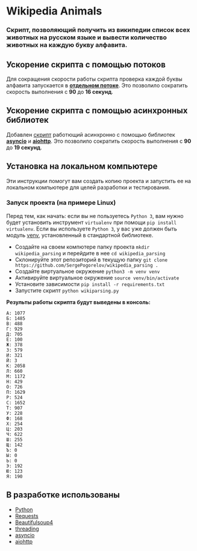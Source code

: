 # Wikipedia Animals

### Скрипт, позволяющий получить из википедии список всех животных на русском языке и вывести количество животных на каждую букву алфавита. 

## Ускорение скрипта с помощью потоков
Для сокращения скорости работы скрипта проверка каждой буквы алфавита запускается в [**отдельном потоке**](https://docs.python.org/3/library/threading.html).
Это позволило сократить скорость выполнения с **90** до **16 секунд**.

## Ускорение скрипта c помощью асинхронных библиотек
Добавлен [скрипт](https://github.com/SergePogorelov/wikipedia_parsing/blob/main/wikiparsingasinc.py) работющий асинхронно с помощью библиотек [**asyncio**](https://docs.python.org/3/library/asyncio.html) и [**aiohttp**](https://docs.aiohttp.org/en/stable/). 
Это позволило сократить скорость выполнения с **90** до **19 секунд**.


## Установка на локальном компьютере
Эти инструкции помогут вам создать копию проекта и запустить ее на локальном компьютере для целей разработки и тестирования.

### Запуск проекта (на примере Linux)

Перед тем, как начать: если вы не пользуетесь `Python 3`, вам нужно будет установить инструмент `virtualenv` при помощи `pip install virtualenv`. 
Если вы используете `Python 3`, у вас уже должен быть модуль [venv](https://docs.python.org/3/library/venv.html), установленный в стандартной библиотеке.

- Создайте на своем компютере папку проекта `mkdir wikipedia_parsing` и перейдите в нее `cd wikipedia_parsing`
- Склонируйте этот репозиторий в текущую папку `git clone https://github.com/SergePogorelov/wikipedia_parsing .`
- Создайте виртуальное окружение `python3 -m venv venv`
- Активируйте виртуальное окружение `source venv/bin/activate`
- Установите зависимости `pip install -r requirements.txt`
- Запустите скрипт `python wikiparsing.py`

**Результы работы скрипта будут выведены в консоль:**
```
А: 1077
Б: 1485
В: 488
Г: 929
Д: 705
Е: 100
Ж: 378
З: 579
И: 321
Й: 3
К: 2058
Л: 660
М: 1172
Н: 429
О: 726
П: 1629
Р: 524
С: 1652
Т: 907
У: 228
Ф: 168
Х: 254
Ц: 203
Ч: 622
Ш: 255
Щ: 142
Ъ: 0
Ы: 0
Ь: 0
Э: 192
Ю: 123
Я: 190

```

## В разработке использованы

- [Python](https://www.python.org/)
- [Requests](https://requests.readthedocs.io/en/master/)
- [Beautifulsoup4](https://pypi.org/project/beautifulsoup4/)
- [threading](https://docs.python.org/3/library/threading.html)
- [asyncio](https://docs.python.org/3/library/asyncio.html)
- [aiohttp](https://docs.aiohttp.org/en/stable/)
